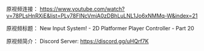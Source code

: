 原视频连接：
https://www.youtube.com/watch?v=78PLsHnRXiE&list=PLy78FINcVmjA0zDBhLuLNL1Jo6xNMMq-W&index=21

原视频标题：
New Input System! - 2D Platformer Player Controller - Part 20

原视频简介：
Discord Server:
https://discord.gg/uHQrf7K
